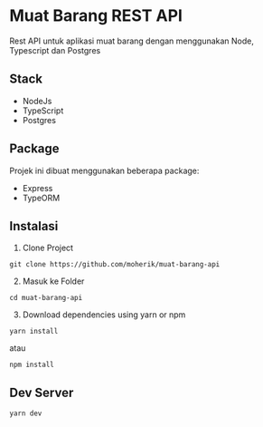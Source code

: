 # Muat Barang REST API

Rest API untuk aplikasi muat barang dengan menggunakan Node, Typescript dan Postgres

## Stack

- NodeJs
- TypeScript
- Postgres

## Package

Projek ini dibuat menggunakan beberapa package:

- Express
- TypeORM

## Instalasi

1. Clone Project

```
git clone https://github.com/moherik/muat-barang-api
```

2. Masuk ke Folder

```
cd muat-barang-api
```

3. Download dependencies using yarn or npm

```
yarn install
```

atau

```
npm install
```

## Dev Server

```
yarn dev
```
